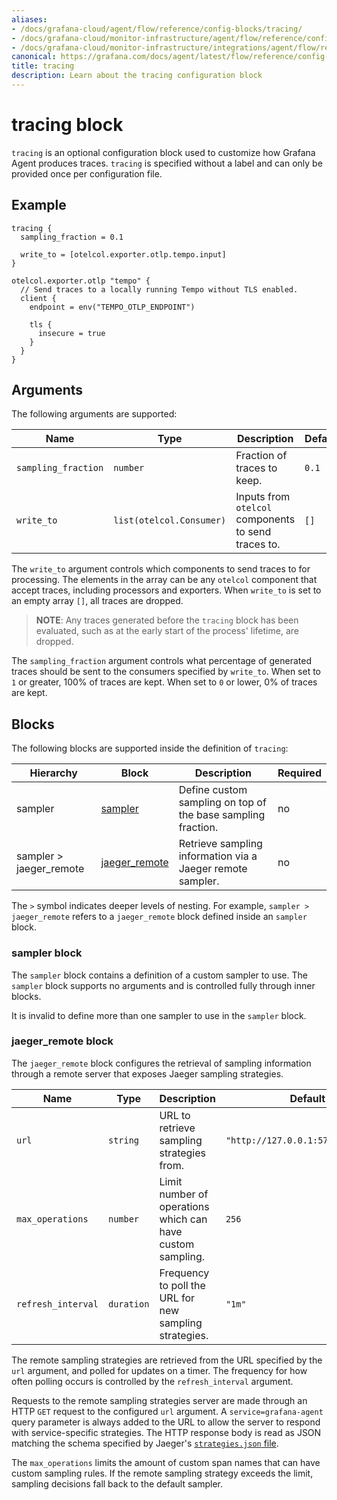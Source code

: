 ```yaml
---
aliases:
- /docs/grafana-cloud/agent/flow/reference/config-blocks/tracing/
- /docs/grafana-cloud/monitor-infrastructure/agent/flow/reference/config-blocks/tracing/
- /docs/grafana-cloud/monitor-infrastructure/integrations/agent/flow/reference/config-blocks/tracing/
canonical: https://grafana.com/docs/agent/latest/flow/reference/config-blocks/tracing/
title: tracing
description: Learn about the tracing configuration block
---
```


# tracing block

`tracing` is an optional configuration block used to customize how Grafana Agent
produces traces. `tracing` is specified without a label and can only be provided
once per configuration file.

## Example

```river
tracing {
  sampling_fraction = 0.1

  write_to = [otelcol.exporter.otlp.tempo.input]
}

otelcol.exporter.otlp "tempo" {
  // Send traces to a locally running Tempo without TLS enabled.
  client {
    endpoint = env("TEMPO_OTLP_ENDPOINT")

    tls {
      insecure = true
    }
  }
}
```

## Arguments

The following arguments are supported:

Name | Type | Description | Default | Required
---- | ---- | ----------- | ------- | --------
`sampling_fraction` | `number` | Fraction of traces to keep. | `0.1` | no
`write_to` | `list(otelcol.Consumer)` | Inputs from `otelcol` components to send traces to. | `[]` | no

The `write_to` argument controls which components to send traces to for
processing. The elements in the array can be any `otelcol` component that
accept traces, including processors and exporters. When `write_to` is set
to an empty array `[]`, all traces are dropped.

> **NOTE**: Any traces generated before the `tracing` block has been evaluated,
> such as at the early start of the process' lifetime, are dropped.

The `sampling_fraction` argument controls what percentage of generated traces
should be sent to the consumers specified by `write_to`. When set to `1` or
greater, 100% of traces are kept. When set to `0` or lower, 0% of traces are
kept.

## Blocks

The following blocks are supported inside the definition of `tracing`:

Hierarchy | Block | Description | Required
--------- | ----- | ----------- | --------
sampler | [sampler][] | Define custom sampling on top of the base sampling fraction. | no
sampler > jaeger_remote | [jaeger_remote][] | Retrieve sampling information via a Jaeger remote sampler. | no

The `>` symbol indicates deeper levels of nesting. For example, `sampler >
jaeger_remote` refers to a `jaeger_remote` block defined inside an `sampler`
block.

[sampler]: #sampler-block
[jaeger_remote]: #jaeger_remote-block

### sampler block

The `sampler` block contains a definition of a custom sampler to use. The
`sampler` block supports no arguments and is controlled fully through inner
blocks.

It is invalid to define more than one sampler to use in the `sampler` block.

### jaeger_remote block

The `jaeger_remote` block configures the retrieval of sampling information
through a remote server that exposes Jaeger sampling strategies.

Name | Type | Description | Default | Required
---- | ---- | ----------- | ------- | --------
`url` | `string` | URL to retrieve sampling strategies from. | `"http://127.0.0.1:5778/sampling"` | no
`max_operations` | `number` | Limit number of operations which can have custom sampling. | `256` | no
`refresh_interval` | `duration` | Frequency to poll the URL for new sampling strategies. | `"1m"` | no

The remote sampling strategies are retrieved from the URL specified by the
`url` argument, and polled for updates on a timer. The frequency for how often
polling occurs is controlled by the `refresh_interval` argument.

Requests to the remote sampling strategies server are made through an HTTP
`GET` request to the configured `url` argument. A `service=grafana-agent` query
parameter is always added to the URL to allow the server to respond with
service-specific strategies. The HTTP response body is read as JSON matching
the schema specified by Jaeger's [`strategies.json` file][Jaeger sampling
strategies].

The `max_operations` limits the amount of custom span names that can have
custom sampling rules. If the remote sampling strategy exceeds the limit,
sampling decisions fall back to the default sampler.

[Jaeger sampling strategies]: https://www.jaegertracing.io/docs/1.22/sampling/#collector-sampling-configuration
